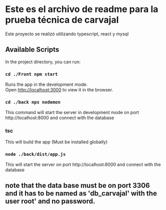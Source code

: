 # Este es el archivo de readme para la prueba técnica de carvajal

Este proyecto se realizó utilizando typescript, react y mysql

## Available Scripts

In the project directory, you can run:

### `cd ./Front npm start`

Runs the app in the development mode.\
Open [http://localhost:3000](http://localhost:3000) to view it in the browser.


### `cd ./back npx nodemon`

This command will start the server in development mode
on port http://localhost:8000 and connect with the database

### tsc

This will build the app (Must be installed globally)

### `node ./back/dist/app.js`

This will start the server on port http://localhost:8000 and connect with the database

## note that the data base must be on port 3306 and it has to be named as 'db_carvajal' with the user root' and no password.
